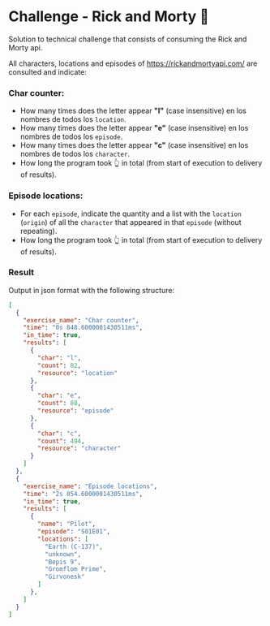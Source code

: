 # Challenge - Rick and Morty 🚀

Solution to technical challenge that consists of consuming the Rick and Morty api.


All characters, locations and episodes of https://rickandmortyapi.com/ are consulted and indicate:

### Char counter:
* How many times does the letter appear **"l"** (case insensitive) en los nombres de todos los `location`.
* How many times does the letter appear **"e"** (case insensitive) en los nombres de todos los `episode`.
* How many times does the letter appear **"c"** (case insensitive) en los nombres de todos los `character`.
* How long the program took 👆 in total (from start of execution to delivery of results).

### Episode locations:
* For each `episode`, indicate the quantity and a list with the `location` (`origin`) of all the `character` that appeared in that `episode` (without repeating).
* How long the program took 👆 in total (from start of execution to delivery of results).

### Result


Output in json format with the following structure:
```json
[
  {
    "exercise_name": "Char counter",
    "time": "0s 848.6000001430511ms",
    "in_time": true,
    "results": [
      {
        "char": "l",
        "count": 82,
        "resource": "location"
      },
      {
        "char": "e",
        "count": 88,
        "resource": "episode"
      },
      {
        "char": "c",
        "count": 494,
        "resource": "character"
      }
    ]
  },
  {
    "exercise_name": "Episode locations",
    "time": "2s 854.6000001430511ms",
    "in_time": true,
    "results": [
      {
        "name": "Pilot",
        "episode": "S01E01",
        "locations": [
          "Earth (C-137)",
          "unknown",
          "Bepis 9",
          "Gromflom Prime",
          "Girvonesk"
        ]
      },
    ]
  }
]
```

